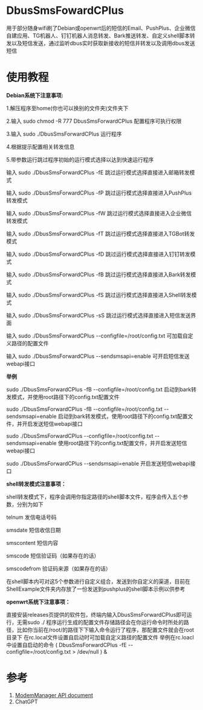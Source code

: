 # DbusSmsFowardCPlus
用于部分随身wifi刷了Debian或openwrt后的短信的Email、PushPlus、企业微信自建应用、TG机器人、钉钉机器人消息转发、Bark推送转发、自定义shell脚本转发以及短信发送，通过监听dbus实时获取新接收的短信并转发以及调用dbus发送短信
# 使用教程

**Debian系统下注意事项:**

1.解压程序至home(你也可以换别的文件夹)文件夹下

2.输入 
sudo chmod -R 777 DbusSmsForwardCPlus
配置程序可执行权限

3.输入
sudo ./DbusSmsForwardCPlus
运行程序

4.根据提示配置相关转发信息

5.带参数运行跳过程序初始的运行模式选择以达到快速运行程序

输入
sudo ./DbusSmsForwardCPlus -fE
跳过运行模式选择直接进入邮箱转发模式

输入
sudo ./DbusSmsForwardCPlus -fP
跳过运行模式选择直接进入PushPlus转发模式

输入
sudo ./DbusSmsForwardCPlus -fW
跳过运行模式选择直接进入企业微信转发模式

输入
sudo ./DbusSmsForwardCPlus -fT
跳过运行模式选择直接进入TGBot转发模式

输入
sudo ./DbusSmsForwardCPlus -fD
跳过运行模式选择直接进入钉钉转发模式

输入
sudo ./DbusSmsForwardCPlus -fB
跳过运行模式选择直接进入Bark转发模式

输入
sudo ./DbusSmsForwardCPlus -fS
跳过运行模式选择直接进入Shell转发模式

输入
sudo ./DbusSmsForwardCPlus -sS
跳过运行模式选择直接进入短信发送界面

输入
sudo ./DbusSmsForwardCPlus --configfile=/root/config.txt
可加载自定义路径的配置文件

输入
sudo ./DbusSmsForwardCPlus --sendsmsapi=enable
可开启短信发送webapi接口

**举例**

sudo ./DbusSmsForwardCPlus -fB --configfile=/root/config.txt
启动到bark转发模式，并使用root路径下的config.txt配置文件

sudo ./DbusSmsForwardCPlus -fB --configfile=/root/config.txt --sendsmsapi=enable
启动到bark转发模式，使用root路径下的config.txt配置文件，并开启发送短信webapi接口

sudo ./DbusSmsForwardCPlus --configfile=/root/config.txt --sendsmsapi=enable
使用root路径下的config.txt配置文件，并开启发送短信webapi接口

sudo ./DbusSmsForwardCPlus --sendsmsapi=enable
开启发送短信webapi接口


**shell转发模式注意事项：**

shell转发模式下，程序会调用你指定路径的shell脚本文件，程序会传入五个参数，分别为如下

telnum 发信电话号码

smsdate 短信收信日期

smscontent 短信内容

smscode 短信验证码（如果存在的话）

smscodefrom 验证码来源（如果存在的话）

在shell脚本内可对这5个参数进行自定义组合，发送到你自定义的渠道，目前在ShellExample文件夹内存放了一份发送到pushplus的shell脚本示例以供参考

**openwrt系统下注意事项：**

直接安装releases页提供的软件包，终端内输入DbusSmsForwardCPlus即可运行，无需sudo ./
程序运行生成的配置文件存储路径会在你运行命令时所处的路径，比如你当前在/root/的路径下下输入命令运行了程序，那配置文件就会在root目录下
在rc.local文件设置自启动时可加载自定义路径的配置文件
举例在rc.loacl中设置自启动的命令
( DbusSmsForwardCPlus -fE --configfile=/root/config.txt > /dev/null ) &


# 参考
1. [ModemManager API document](https://www.freedesktop.org/software/ModemManager/api/latest/)
2. ChatGPT
